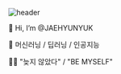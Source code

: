 ![header](https://capsule-render.vercel.app/api?type=wave&color=auto&height=300&section=header&text=Hi!&fontSize=90)



👋 Hi, I’m @JAEHYUNYUK

👀 머신러닝 / 딥러닝 / 인공지능

👨‍💻 "늦지 않았다"  /  "BE MYSELF"

<!---
JAEHYUNYUK/JAEHYUNYUK is a ✨ special ✨ repository because its `README.md` (this file) appears on your GitHub profile.
You can click the Preview link to take a look at your changes.
--->
